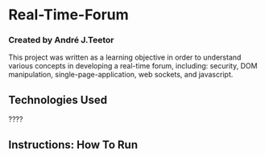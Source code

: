 # Real-Time-Forum
### Created by André J.Teetor

This project was written as a learning objective in order to understand various concepts in developing a real-time forum, including: security, DOM manipulation, single-page-application, web sockets, and javascript.

## Technologies Used
????

## Instructions: How To Run









